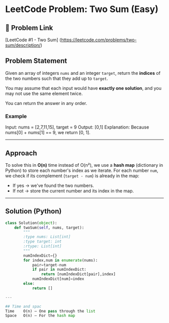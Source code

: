 # LeetCode Problem: Two Sum (Easy)

## 🔗 Problem Link
[LeetCode #1 - Two Sum] (https://leetcode.com/problems/two-sum/description/)

## Problem Statement

Given an array of integers `nums` and an integer `target`, return the **indices** of the two numbers such that they add up to `target`.

You may assume that each input would have **exactly one solution**, and you may not use the same element twice.

You can return the answer in any order.

### Example

Input: nums = [2,7,11,15], target = 9
Output: [0,1]
Explanation: Because nums[0] + nums[1] == 9, we return [0, 1].

---

##  Approach

To solve this in **O(n)** time instead of O(n²), we use a **hash map** (dictionary in Python) to store each number's index as we iterate. For each number `num`, we check if its complement (`target - num`) is already in the map:

- If yes → we've found the two numbers.
- If not → store the current number and its index in the map.

---

## Solution (Python)

```python
class Solution(object):
    def twoSum(self, nums, target):
        """
        :type nums: List[int]
        :type target: int
        :rtype: List[int]
        """
        numIndexDict={}
        for index,num in enumerate(nums):
            pair=target-num
            if pair in numIndexDict:
                return [numIndexDict[pair],index]
            numIndexDict[num]=index
        else:
            return []

---

## Time and spac
Time	O(n) — One pass through the list
Space	O(n) — For the hash map
